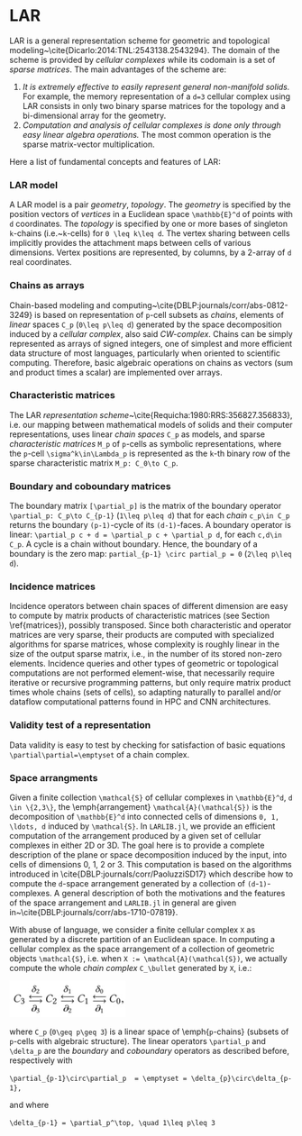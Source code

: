 # LAR

LAR is a general representation scheme for geometric and topological
modeling~\cite{Dicarlo:2014:TNL:2543138.2543294}. 
The domain of the scheme is provided by *cellular complexes*
while its codomain is a set of *sparse matrices*.
The main advantages of the scheme are:
1. *It is extremely effective to easily represent general non-manifold solids.*
    For example, the memory representation of a ``d=3`` cellular complex using LAR consists in only two binary sparse matrices for the topology and a bi-dimensional array for the geometry.
2. *Computation and analysis of cellular complexes is done only through easy linear algebra operations.*
    The most common operation is the sparse matrix-vector multiplication.
    
Here a list of fundamental concepts and features of LAR: 

### LAR model
A LAR model is a pair *geometry*, *topology*. 
The *geometry* is specified by the position vectors of *vertices* in a Euclidean 
space ``\mathbb{E}^d`` of points with ``d`` coordinates. The *topology* is specified by one 
or more bases of singleton ``k``-chains (i.e.~``k``-cells) for ``0 \leq k\leq d``. 
The vertex sharing between cells implicitly provides the attachment maps between 
cells of various dimensions. Vertex positions are represented, by columns, by a 
2-array of ``d`` real coordinates.

### Chains as arrays
Chain-based modeling and computing~\cite{DBLP:journals/corr/abs-0812-3249} is based 
on representation of ``p``-cell subsets as *chains*, elements of *linear* spaces ``C_p``
(``0\leq p\leq d``) generated by the space decomposition induced by a *cellular complex*,
also said *CW-complex*. Chains can be simply represented as arrays of signed integers,
one of simplest and more efficient data structure of most languages, particularly when
oriented to scientific computing. Therefore, basic algebraic operations on chains as 
vectors (sum and product times a scalar) are implemented over arrays.

### Characteristic matrices
The LAR *representation scheme*~\cite{Requicha:1980:RRS:356827.356833}, i.e. our 
mapping between mathematical models of solids and their computer representations,
uses linear *chain spaces* ``C_p`` as models, and sparse *characteristic matrices*
``M_p`` of ``p``-cells as symbolic representations, where the ``p``-cell ``\sigma^k\in\Lambda_p``
is represented as the ``k``-th binary row of the sparse characteristic matrix ``M_p: C_0\to C_p``.

### Boundary and coboundary matrices
The boundary matrix ``[\partial_p]`` is the matrix of the boundary operator 
``\partial_p: C_p\to C_{p-1}`` (``1\leq p\leq d``) that for each *chain* ``c_p\in C_p`` 
returns the boundary ``(p-1)``-cycle of its ``(d-1)``-faces. A boundary operator is linear: 
``\partial_p c + d = \partial_p c + \partial_p d``, for each ``c,d\in C_p``. A cycle is a 
chain without boundary. Hence, the boundary of a boundary is the zero map: 
``partial_{p-1} \circ partial_p = 0`` (``2\leq p\leq d``).

### Incidence matrices
Incidence operators between chain spaces of different dimension are easy to compute
by matrix products of characteristic matrices (see Section \ref{matrices}), possibly transposed.
Since both characteristic and operator matrices are very sparse, their products are computed 
with specialized algorithms for sparse matrices, whose complexity is roughly linear in the size 
of the output sparse matrix, i.e., in the number of its stored non-zero elements.
Incidence queries and other types of geometric or topological computations are not 
performed element-wise, that necessarily require iterative or recursive programming patterns, 
but only require matrix product times whole chains (sets of cells), so adapting naturally to
parallel and/or dataflow computational patterns found in HPC and CNN architectures.

### Validity test of a representation
Data validity is easy to test by checking for satisfaction of basic equations 
``\partial\partial=\emptyset`` of a chain complex.

### Space arrangments
Given a finite collection ``\mathcal{S}`` of cellular complexes in ``\mathbb{E}^d``,
``d \in \{2,3\}``, the \emph{arrangement} ``\mathcal{A}(\mathcal{S})`` is the
decomposition of ``\mathbb{E}^d`` into connected cells of dimensions ``0, 1, \ldots, d`` 
induced by ``\mathcal{S}``. In `LARLIB.jl`, we provide an efficient computation
of the arrangement produced by a given set of cellular complexes in either 2D or 3D. 
The goal here is to provide a complete description of the plane or space decomposition 
induced by the input, into cells of dimensions 0, 1, 2 or 3. This computation is based 
on the algorithms introduced in \cite{DBLP:journals/corr/PaoluzziSD17} which describe how 
to compute the ``d``-space arrangement generated by a collection of ``(d``-``1)``-complexes. 
A general description of both the motivations and the features of the space arrangement 
and `LARLIB.jl` in general are given in~\cite{DBLP:journals/corr/abs-1710-07819}.

With abuse of language, we consider a finite cellular complex ``X`` as generated by a discrete 
partition of an Euclidean space. In computing a cellular complex as the space arrangement of 
a collection of geometric objects ``\mathcal{S}``, i.e. when  ``X := \mathcal{A}(\mathcal{S})``, 
we actually compute the whole *chain complex* ``C_\bullet`` generated by ``X``, i.e.:

![chains](./images/chains.jpg)

where ``C_p`` (``0\geq p\geq 3``) is a linear space of \emph{``p``-chains} (subsets of ``p``-cells 
with algebraic structure). The linear operators ``\partial_p`` and ``\delta_p`` are the *boundary* 
and *coboundary* operators as described before, respectively with

``\partial_{p-1}\circ\partial_p  = \emptyset = \delta_{p}\circ\delta_{p-1},``

and where 

``\delta_{p-1} = \partial_p^\top, \quad 1\leq p\leq 3``

